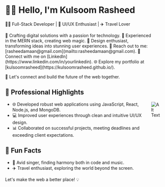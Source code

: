# 👩‍💼 Hello, I'm Kulsoom Rasheed

👩‍💻 Full-Stack Developer | 🎨 UI/UX Enthusiast | ✈️ Travel Lover

<div  style="display: flex; align-items: center;">
<div>
🌟 Crafting digital solutions with a passion for technology.
💼 Experienced in the MERN stack, creating web magic.
🎨 Design enthusiast, transforming ideas into stunning user experiences.
📧 Reach out to me: [rasheedamaan@gmail.com](mailto:rasheedamaan@gmail.com).
🔗 Connect with me on [LinkedIn](https://www.linkedin.com/in/yourlinkedin).
🌐 Explore my portfolio at [kulsoomrasheed](https://kulsoomrasheed.github.io/).

🚀 Let's connect and build the future of the web together.

## 💼 Professional Highlights

- 🌐 Developed robust web applications using JavaScript, React, Node.js, and MongoDB.
- 💻 Improved user experiences through clean and intuitive UI/UX design.
- 📊 Collaborated on successful projects, meeting deadlines and exceeding client expectations.

## 🌸 Fun Facts

- 🎵 Avid singer, finding harmony both in code and music.
- ✈️ Travel enthusiast, exploring the world beyond the screen.

Let's make the web a better place! 💡
</div>
<div>

![Alt Text](https://camo.githubusercontent.com/022cf5cb8dbbb914e185f5184d498a2da20037569cf44e847040956661f9367a/68747470733a2f2f63646e2e6472696262626c652e636f6d2f75736572732f37323533352f73637265656e73686f74732f323633303737392f646174615f76697375616c697a6174696f6e5f62795f6a617264736f6e5f616c6d656964612e676966)
</div>
</div>
